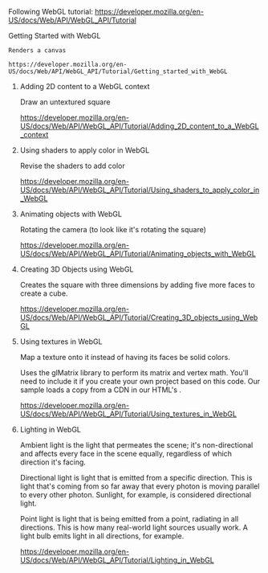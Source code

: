 Following WebGL tutorial: https://developer.mozilla.org/en-US/docs/Web/API/WebGL_API/Tutorial

Getting Started with WebGL
    
    Renders a canvas

    https://developer.mozilla.org/en-US/docs/Web/API/WebGL_API/Tutorial/Getting_started_with_WebGL

1. Adding 2D content to a WebGL context
    
    Draw an untextured square

    https://developer.mozilla.org/en-US/docs/Web/API/WebGL_API/Tutorial/Adding_2D_content_to_a_WebGL_context

2. Using shaders to apply color in WebGL
    
    Revise the shaders to add color

    https://developer.mozilla.org/en-US/docs/Web/API/WebGL_API/Tutorial/Using_shaders_to_apply_color_in_WebGL

3. Animating objects with WebGL
    
    Rotating the camera (to look like it's rotating the square)

    https://developer.mozilla.org/en-US/docs/Web/API/WebGL_API/Tutorial/Animating_objects_with_WebGL

4. Creating 3D Objects using WebGL
    
    Creates the square with three dimensions by adding five more faces to create a cube.

    https://developer.mozilla.org/en-US/docs/Web/API/WebGL_API/Tutorial/Creating_3D_objects_using_WebGL

5. Using textures in WebGL

    Map a texture onto it instead of having its faces be solid colors.

    Uses the glMatrix library to perform its matrix and vertex math. You'll need to include it if you create your own project based on this code. Our sample loads a copy from a CDN in our HTML's <head>.
    
    https://developer.mozilla.org/en-US/docs/Web/API/WebGL_API/Tutorial/Using_textures_in_WebGL

6. Lighting in WebGL

    Ambient light is the light that permeates the scene; it's non-directional and affects every face in the scene equally, regardless of which direction it's facing.

    Directional light is light that is emitted from a specific direction. This is light that's coming from so far away that every photon is moving parallel to every other photon. Sunlight, for example, is considered directional light.

    Point light is light that is being emitted from a point, radiating in all directions. This is how many real-world light sources usually work. A light bulb emits light in all directions, for example.

    https://developer.mozilla.org/en-US/docs/Web/API/WebGL_API/Tutorial/Lighting_in_WebGL
